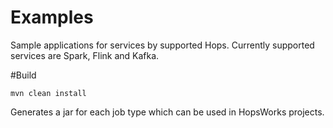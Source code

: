 # Examples
Sample applications for services  by supported Hops. Currently supported services are Spark, Flink and Kafka.

#Build
```
mvn clean install
```
Generates a jar for each job type which can be used in HopsWorks projects.
